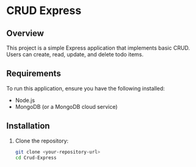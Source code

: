 # CRUD Express

## Overview
This project is a simple Express application that implements basic CRUD. Users can create, read, update, and delete todo items.

## Requirements
To run this application, ensure you have the following installed:
- Node.js
- MongoDB (or a MongoDB cloud service)

## Installation

1. Clone the repository:
   ```bash
   git clone <your-repository-url>
   cd Crud-Express
